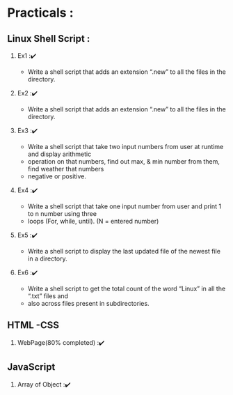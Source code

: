 # Practicals :
## Linux Shell Script :
1. Ex1 :✔️
	* Write a shell script that adds an extension “.new” to all the files in the directory.

2. Ex2 :✔️
	* Write a shell script that adds an extension “.new” to all the files in the directory.
3. Ex3 :✔️
	* Write a shell script that take two input numbers from user at runtime and display arithmetic
	* operation on that numbers, find out max, & min number from them, find weather that numbers
	* negative or positive.
4. Ex4 :✔️
	* Write a shell script that take one input number from user and print 1 to n number using three
	* loops (For, while, until). (N = entered number)

5. Ex5 :✔️
	* Write a shell script to display the last updated file of the newest file in a directory.

6. Ex6 :✔️
	* Write a shell script to get the total count of the word “Linux” in all the “.txt” files and 
	* also across files present in subdirectories.

## HTML -CSS 

1. WebPage(80% completed) :✔️

## JavaScript 

1. Array of Object :✔️
